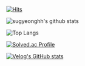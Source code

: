 <!--
**sugyeonghh/sugyeonghh** is a ✨ _special_ ✨ repository because its `README.md` (this file) appears on your GitHub profile.

Here are some ideas to get you started:

- 🔭 I’m currently working on ...
- 🌱 I’m currently learning ...
- 👯 I’m looking to collaborate on ...
- 🤔 I’m looking for help with ...
- 💬 Ask me about ...
- 📫 How to reach me: ...
- 😄 Pronouns: ...
- ⚡ Fun fact: ...
-->

[![Hits](https://hits.seeyoufarm.com/api/count/incr/badge.svg?url=https%3A%2F%2Fgithub.com%2Fsugyeonghh&count_bg=%2379C83D&title_bg=%23555555&icon=&icon_color=%23E7E7E7&title=hits&edge_flat=true)](https://hits.seeyoufarm.com)

![sugyeonghh's github stats](https://github-readme-stats.vercel.app/api?username=sugyeonghh&show_icons=true)

![Top Langs](https://github-readme-stats.vercel.app/api/top-langs/?username=sugyeonghh&layout=compact&theme=dracula)

[![Solved.ac Profile](http://mazassumnida.wtf/api/generate_badge?boj=sugyeong_hh)](https://solved.ac/sugyeong_hh)



[![Velog's GitHub stats](https://velog-readme-stats.vercel.app/api?name=sugyeonghh)](https://github.com/eungyeole/velog-readme-stats)
